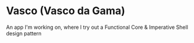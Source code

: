 # Vasco (Vasco da Gama)

An app I'm working on, where I try out a Functional Core & Imperative Shell design pattern
